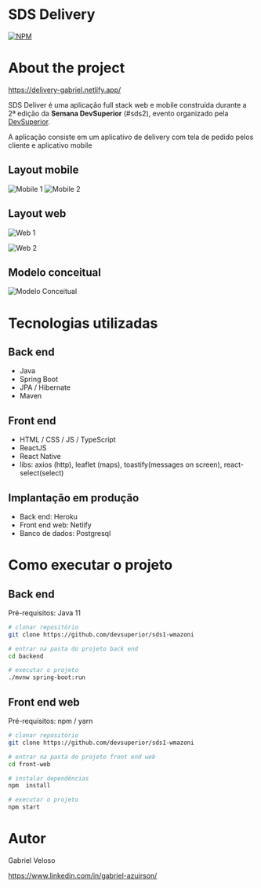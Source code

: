 # SDS Delivery
[![NPM](https://img.shields.io/npm/l/react)](https://github.com/gabrielveloso/dsdeliver-sds/blob/main/LICENSE) 

# About the project

https://delivery-gabriel.netlify.app/

SDS Deliver é uma aplicação full stack web e mobile construída durante a 2ª edição da **Semana DevSuperior** (#sds2), evento organizado pela [DevSuperior](https://devsuperior.com "Site da DevSuperior").

A aplicação consiste em um aplicativo de delivery com tela de pedido pelos cliente e aplicativo mobile 

## Layout mobile
![Mobile 1](https://github.com/acenelio/assets/raw/main/sds1/mobile1.png) ![Mobile 2](https://github.com/acenelio/assets/raw/main/sds1/mobile2.png)

## Layout web
![Web 1](https://github.com/gabrielveloso/dsdeliver-sds/blob/main/web2.png)

![Web 2](https://github.com/gabrielveloso/dsdeliver-sds/blob/main/web1.png)

## Modelo conceitual
![Modelo Conceitual](https://github.com/acenelio/assets/raw/main/sds1/modelo-conceitual.png)

# Tecnologias utilizadas
## Back end
- Java
- Spring Boot
- JPA / Hibernate
- Maven
## Front end
- HTML / CSS / JS / TypeScript
- ReactJS
- React Native
- libs: axios (http), leaflet (maps), toastify(messages on screen), react-select(select)
## Implantação em produção
- Back end: Heroku
- Front end web: Netlify
- Banco de dados: Postgresql

# Como executar o projeto

## Back end
Pré-requisitos: Java 11

```bash
# clonar repositório
git clone https://github.com/devsuperior/sds1-wmazoni

# entrar na pasta do projeto back end
cd backend

# executar o projeto
./mvnw spring-boot:run
```

## Front end web
Pré-requisitos: npm / yarn

```bash
# clonar repositório
git clone https://github.com/devsuperior/sds1-wmazoni

# entrar na pasta do projeto front end web
cd front-web

# instalar dependências
npm  install

# executar o projeto
npm start
```

# Autor

Gabriel Veloso

https://www.linkedin.com/in/gabriel-azuirson/




  

  
 
